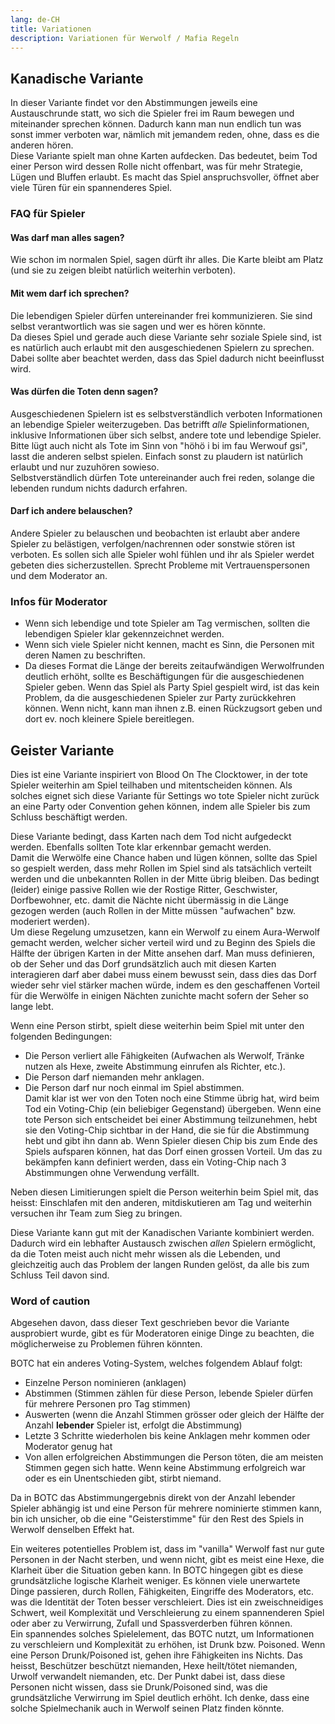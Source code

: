 ```yaml
---
lang: de-CH
title: Variationen
description: Variationen für Werwolf / Mafia Regeln
---
```


## Kanadische Variante

In dieser Variante findet vor den Abstimmungen jeweils eine Austauschrunde statt, wo sich die Spieler frei im Raum bewegen und miteinander sprechen können. Dadurch kann man nun endlich tun was sonst immer verboten war, nämlich mit jemandem reden, ohne, dass es die anderen hören.  
Diese Variante spielt man ohne Karten aufdecken. Das bedeutet, beim Tod einer Person wird dessen Rolle nicht offenbart, was für mehr Strategie, Lügen und Bluffen erlaubt. Es macht das Spiel anspruchsvoller, öffnet aber viele Türen für ein spannenderes Spiel.

### FAQ für Spieler

#### Was darf man alles sagen?

Wie schon im normalen Spiel, sagen dürft ihr alles. Die Karte bleibt am Platz (und sie zu zeigen bleibt natürlich weiterhin verboten).

#### Mit wem darf ich sprechen?

Die lebendigen Spieler dürfen untereinander frei kommunizieren. Sie sind selbst verantwortlich was sie sagen und wer es hören könnte.  
Da dieses Spiel und gerade auch diese Variante sehr soziale Spiele sind, ist es natürlich auch erlaubt mit den ausgeschiedenen Spielern zu sprechen. Dabei sollte aber beachtet werden, dass das Spiel dadurch nicht beeinflusst wird.

#### Was dürfen die Toten denn sagen?

Ausgeschiedenen Spielern ist es selbstverständlich verboten Informationen an lebendige Spieler weiterzugeben. Das betrifft _alle_ Spielinformationen, inklusive Informationen über sich selbst, andere tote und lebendige Spieler. Bitte lügt auch nicht als Tote im Sinn von "höhö i bi im fau Werwouf gsi", lasst die anderen selbst spielen. Einfach sonst zu plaudern ist natürlich erlaubt und nur zuzuhören sowieso.  
Selbstverständlich dürfen Tote untereinander auch frei reden, solange die lebenden rundum nichts dadurch erfahren.

#### Darf ich andere belauschen?

Andere Spieler zu belauschen und beobachten ist erlaubt aber andere Spieler zu belästigen, verfolgen/nachrennen oder sonstwie stören ist verboten. Es sollen sich alle Spieler wohl fühlen und ihr als Spieler werdet gebeten dies sicherzustellen. Sprecht Probleme mit Vertrauenspersonen und dem Moderator an.

### Infos für Moderator

- Wenn sich lebendige und tote Spieler am Tag vermischen, sollten die lebendigen Spieler klar gekennzeichnet werden.
- Wenn sich viele Spieler nicht kennen, macht es Sinn, die Personen mit deren Namen zu beschriften.
- Da dieses Format die Länge der bereits zeitaufwändigen Werwolfrunden deutlich erhöht, sollte es Beschäftigungen für die ausgeschiedenen Spieler geben. Wenn das Spiel als Party Spiel gespielt wird, ist das kein Problem, da die ausgeschiedenen Spieler zur Party zurückkehren können. Wenn nicht, kann man ihnen z.B. einen Rückzugsort geben und dort ev. noch kleinere Spiele bereitlegen.

## Geister Variante

Dies ist eine Variante inspiriert von Blood On The Clocktower, in der tote Spieler weiterhin am Spiel teilhaben und mitentscheiden können. Als solches eignet sich diese Variante für Settings wo tote Spieler nicht zurück an eine Party oder Convention gehen können, indem alle Spieler bis zum Schluss beschäftigt werden.

Diese Variante bedingt, dass Karten nach dem Tod nicht aufgedeckt werden. Ebenfalls sollten Tote klar erkennbar gemacht werden. \
Damit die Werwölfe eine Chance haben und lügen können, sollte das Spiel so gespielt werden, dass mehr Rollen im Spiel sind als tatsächlich verteilt werden und die unbekannten Rollen in der Mitte übrig bleiben.
Das bedingt (leider) einige passive Rollen wie der Rostige Ritter, Geschwister, Dorfbewohner, etc. damit die Nächte nicht übermässig in die Länge gezogen werden (auch Rollen in der Mitte müssen "aufwachen" bzw. moderiert werden). \
Um diese Regelung umzusetzen, kann ein Werwolf zu einem Aura-Werwolf gemacht werden, welcher sicher verteil wird und zu Beginn des Spiels die Hälfte der übrigen Karten in der Mitte ansehen darf. Man muss definieren, ob der Seher und das Dorf grundsätzlich auch mit diesen Karten interagieren darf aber dabei muss einem bewusst sein, dass dies das Dorf wieder sehr viel stärker machen würde, indem es den geschaffenen Vorteil für die Werwölfe in einigen Nächten zunichte macht sofern der Seher so lange lebt.

Wenn eine Person stirbt, spielt diese weiterhin beim Spiel mit unter den folgenden Bedingungen:

- Die Person verliert alle Fähigkeiten (Aufwachen als Werwolf, Tränke nutzen als Hexe, zweite Abstimmung einrufen als Richter, etc.).
- Die Person darf niemanden mehr anklagen.
- Die Person darf nur noch einmal im Spiel abstimmen. \
  Damit klar ist wer von den Toten noch eine Stimme übrig hat, wird beim Tod ein Voting-Chip (ein beliebiger Gegenstand) übergeben. Wenn eine tote Person sich entscheidet bei einer Abstimmung teilzunehmen, hebt sie den Voting-Chip sichtbar in der Hand, die sie für die Abstimmung hebt und gibt ihn dann ab. Wenn Spieler diesen Chip bis zum Ende des Spiels aufsparen können, hat das Dorf einen grossen Vorteil. Um das zu bekämpfen kann definiert werden, dass ein Voting-Chip nach 3 Abstimmungen ohne Verwendung verfällt.

Neben diesen Limitierungen spielt die Person weiterhin beim Spiel mit, das heisst: Einschlafen mit den anderen, mitdiskutieren am Tag und weiterhin versuchen ihr Team zum Sieg zu bringen.

Diese Variante kann gut mit der Kanadischen Variante kombiniert werden. Dadurch wird ein lebhafter Austausch zwischen _allen_ Spielern ermöglicht, da die Toten meist auch nicht mehr wissen als die Lebenden, und gleichzeitig auch das Problem der langen Runden gelöst, da alle bis zum Schluss Teil davon sind.

### Word of caution

Abgesehen davon, dass dieser Text geschrieben bevor die Variante ausprobiert wurde, gibt es für Moderatoren einige Dinge zu beachten, die möglicherweise zu Problemen führen könnten.

BOTC hat ein anderes Voting-System, welches folgendem Ablauf folgt:

- Einzelne Person nominieren (anklagen)
- Abstimmen (Stimmen zählen für diese Person, lebende Spieler dürfen für mehrere Personen pro Tag stimmen)
- Auswerten (wenn die Anzahl Stimmen grösser oder gleich der Hälfte der Anzahl **lebender** Spieler ist, erfolgt die Abstimmung)
- Letzte 3 Schritte wiederholen bis keine Anklagen mehr kommen oder Moderator genug hat
- Von allen erfolgreichen Abstimmungen die Person töten, die am meisten Stimmen gegen sich hatte. Wenn keine Abstimmung erfolgreich war oder es ein Unentschieden gibt, stirbt niemand.

Da in BOTC das Abstimmungergebnis direkt von der Anzahl lebender Spieler abhängig ist und eine Person für mehrere nominierte stimmen kann, bin ich unsicher, ob die eine "Geisterstimme" für den Rest des Spiels in Werwolf denselben Effekt hat.

Ein weiteres potentielles Problem ist, dass im "vanilla" Werwolf fast nur gute Personen in der Nacht sterben, und wenn nicht, gibt es meist eine Hexe, die Klarheit über die Situation geben kann. In BOTC hingegen gibt es diese grundsätzliche logische Klarheit weniger. Es können viele unerwartete Dinge passieren, durch Rollen, Fähigkeiten, Eingriffe des Moderators, etc. was die Identität der Toten besser verschleiert. Dies ist ein zweischneidiges Schwert, weil Komplexität und Verschleierung zu einem spannenderen Spiel oder aber zu Verwirrung, Zufall und Spassverderben führen können. \
Ein spannendes solches Spielelement, das BOTC nutzt, um Informationen zu verschleiern und Komplexität zu erhöhen, ist Drunk bzw. Poisoned. Wenn eine Person Drunk/Poisoned ist, gehen ihre Fähigkeiten ins Nichts. Das heisst, Beschützer beschützt niemanden, Hexe heilt/tötet niemanden, Urwolf verwandelt niemanden, etc. Der Punkt dabei ist, dass diese Personen nicht wissen, dass sie Drunk/Poisoned sind, was die grundsätzliche Verwirrung im Spiel deutlich erhöht. Ich denke, dass eine solche Spielmechanik auch in Werwolf seinen Platz finden könnte.
